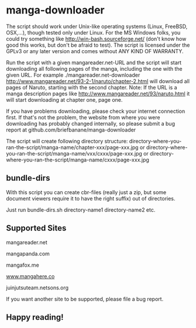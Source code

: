 manga-downloader
================

The script should work under Unix-like operating systems (Linux, FreeBSD, OSX,...), though tested only under Linux.
For the MS Windows folks, you could try something like http://win-bash.sourceforge.net/ (don't know how good this works, but don't be afraid to test).
The script is licensed under the GPLv3 or any later version and comes without ANY KIND OF WARRANTY.

Run the script with a given mangareader.net-URL and the script will start downloading all following pages of the manga, including the one with the given URL.
For example ./mangareader.net-downloader http://www.mangareader.net/93-2-1/naruto/chapter-2.html will download all pages of Naruto, starting with the second chapter.
Note: If the URL is a manga description pages like http://www.mangareader.net/93/naruto.html it will start downloading at chapter one, page one.

If you have problems downloading, please check your internet connection first.
If that's not the problem, the website from where you were downloading has probably changed internally, so please submit a bug report at github.com/briefbanane/manga-downloader

The script will create following directory structure:
directory-where-you-ran-the-script/manga-name/chapter-xxx/page-xxx.jpg
or
directory-where-you-ran-the-script/manga-name/vxx/cxxx/page-xxx.jpg
or
directory-where-you-ran-the-script/manga-name/cxxx/page-xxx.jpg

bundle-dirs
-----------
With this script you can create cbr-files (really just a zip, but some document viewers require it to have the right suffix) out of directories.

Just run bundle-dirs.sh directory-name1 directory-name2 etc.

Supported Sites
---------------

mangareader.net

mangapanda.com

mangafox.me

www.mangahere.co

juinjutsuteam.netsons.org

If you want another site to be supported, please file a bug report.

Happy reading!
--------------
